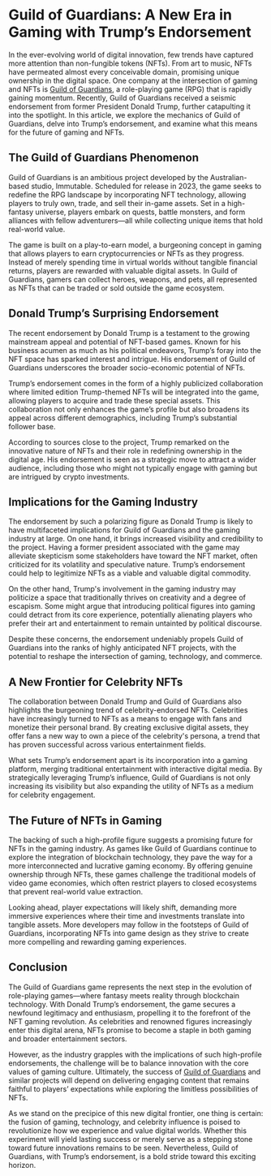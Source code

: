 # Guild of Guardians: A New Era in Gaming with Trump’s Endorsement

In the ever-evolving world of digital innovation, few trends have captured more attention than non-fungible tokens (NFTs). From art to music, NFTs have permeated almost every conceivable domain, promising unique ownership in the digital space. One company at the intersection of gaming and NFTs is [Guild of Guardians](https://www.guildofguardians.com/), a role-playing game (RPG) that is rapidly gaining momentum. Recently, Guild of Guardians received a seismic endorsement from former President Donald Trump, further catapulting it into the spotlight. In this article, we explore the mechanics of Guild of Guardians, delve into Trump’s endorsement, and examine what this means for the future of gaming and NFTs.

## The Guild of Guardians Phenomenon

Guild of Guardians is an ambitious project developed by the Australian-based studio, Immutable. Scheduled for release in 2023, the game seeks to redefine the RPG landscape by incorporating NFT technology, allowing players to truly own, trade, and sell their in-game assets. Set in a high-fantasy universe, players embark on quests, battle monsters, and form alliances with fellow adventurers—all while collecting unique items that hold real-world value.

The game is built on a play-to-earn model, a burgeoning concept in gaming that allows players to earn cryptocurrencies or NFTs as they progress. Instead of merely spending time in virtual worlds without tangible financial returns, players are rewarded with valuable digital assets. In Guild of Guardians, gamers can collect heroes, weapons, and pets, all represented as NFTs that can be traded or sold outside the game ecosystem.

## Donald Trump’s Surprising Endorsement

The recent endorsement by Donald Trump is a testament to the growing mainstream appeal and potential of NFT-based games. Known for his business acumen as much as his political endeavors, Trump’s foray into the NFT space has sparked interest and intrigue. His endorsement of Guild of Guardians underscores the broader socio-economic potential of NFTs.

Trump’s endorsement comes in the form of a highly publicized collaboration where limited edition Trump-themed NFTs will be integrated into the game, allowing players to acquire and trade these special assets. This collaboration not only enhances the game’s profile but also broadens its appeal across different demographics, including Trump’s substantial follower base.

According to sources close to the project, Trump remarked on the innovative nature of NFTs and their role in redefining ownership in the digital age. His endorsement is seen as a strategic move to attract a wider audience, including those who might not typically engage with gaming but are intrigued by crypto investments.

## Implications for the Gaming Industry

The endorsement by such a polarizing figure as Donald Trump is likely to have multifaceted implications for Guild of Guardians and the gaming industry at large. On one hand, it brings increased visibility and credibility to the project. Having a former president associated with the game may alleviate skepticism some stakeholders have toward the NFT market, often criticized for its volatility and speculative nature. Trump’s endorsement could help to legitimize NFTs as a viable and valuable digital commodity.

On the other hand, Trump's involvement in the gaming industry may politicize a space that traditionally thrives on creativity and a degree of escapism. Some might argue that introducing political figures into gaming could detract from its core experience, potentially alienating players who prefer their art and entertainment to remain untainted by political discourse.

Despite these concerns, the endorsement undeniably propels Guild of Guardians into the ranks of highly anticipated NFT projects, with the potential to reshape the intersection of gaming, technology, and commerce.

## A New Frontier for Celebrity NFTs

The collaboration between Donald Trump and Guild of Guardians also highlights the burgeoning trend of celebrity-endorsed NFTs. Celebrities have increasingly turned to NFTs as a means to engage with fans and monetize their personal brand. By creating exclusive digital assets, they offer fans a new way to own a piece of the celebrity's persona, a trend that has proven successful across various entertainment fields.

What sets Trump’s endorsement apart is its incorporation into a gaming platform, merging traditional entertainment with interactive digital media. By strategically leveraging Trump’s influence, Guild of Guardians is not only increasing its visibility but also expanding the utility of NFTs as a medium for celebrity engagement.

## The Future of NFTs in Gaming

The backing of such a high-profile figure suggests a promising future for NFTs in the gaming industry. As games like Guild of Guardians continue to explore the integration of blockchain technology, they pave the way for a more interconnected and lucrative gaming economy. By offering genuine ownership through NFTs, these games challenge the traditional models of video game economies, which often restrict players to closed ecosystems that prevent real-world value extraction.

Looking ahead, player expectations will likely shift, demanding more immersive experiences where their time and investments translate into tangible assets. More developers may follow in the footsteps of Guild of Guardians, incorporating NFTs into game design as they strive to create more compelling and rewarding gaming experiences.

## Conclusion

The Guild of Guardians game represents the next step in the evolution of role-playing games—where fantasy meets reality through blockchain technology. With Donald Trump’s endorsement, the game secures a newfound legitimacy and enthusiasm, propelling it to the forefront of the NFT gaming revolution. As celebrities and renowned figures increasingly enter this digital arena, NFTs promise to become a staple in both gaming and broader entertainment sectors.

However, as the industry grapples with the implications of such high-profile endorsements, the challenge will be to balance innovation with the core values of gaming culture. Ultimately, the success of [Guild of Guardians](https://www.guildofguardians.com/) and similar projects will depend on delivering engaging content that remains faithful to players’ expectations while exploring the limitless possibilities of NFTs.

As we stand on the precipice of this new digital frontier, one thing is certain: the fusion of gaming, technology, and celebrity influence is poised to revolutionize how we experience and value digital worlds. Whether this experiment will yield lasting success or merely serve as a stepping stone toward future innovations remains to be seen. Nevertheless, Guild of Guardians, with Trump’s endorsement, is a bold stride toward this exciting horizon.